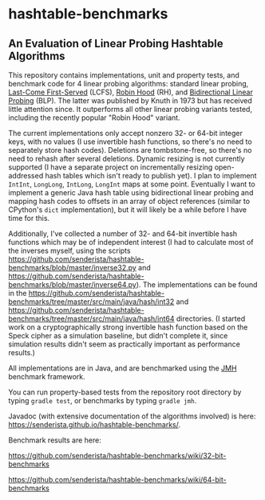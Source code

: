 # hashtable-benchmarks

## An Evaluation of Linear Probing Hashtable Algorithms
This repository contains implementations, unit and property tests, and benchmark code for 4 linear probing algorithms: standard linear probing, <a href="https://doi.org/10.1016/0196-6774(89)90014-X">Last-Come First-Served</a> (LCFS), <a href="https://doi.org/10.1109/SFCS.1985.48">Robin Hood</a> (RH), and <a href="https://doi.org/10.1093/comjnl/17.2.135">Bidirectional Linear Probing</a> (BLP). The latter was published by Knuth in 1973 but has received little attention since. It outperforms all other linear probing variants tested, including the recently popular "Robin Hood" variant.

The current implementations only accept nonzero 32- or 64-bit integer keys, with no values (I use invertible hash functions, so there's no need to separately store hash codes). Deletions are tombstone-free, so there's no need to rehash after several deletions. Dynamic resizing is not currently supported (I have a separate project on incrementally resizing open-addressed hash tables which isn't ready to publish yet). I plan to implement `IntInt`, `LongLong`, `IntLong`, `LongInt` maps at some point. Eventually I want to implement a generic Java hash table using bidirectional linear probing and mapping hash codes to offsets in an array of object references (similar to CPython's `dict` implementation), but it will likely be a while before I have time for this.

Additionally, I've collected a number of 32- and 64-bit invertible hash functions which may be of independent interest (I had to calculate most of the inverses myself, using the scripts https://github.com/senderista/hashtable-benchmarks/blob/master/inverse32.py and https://github.com/senderista/hashtable-benchmarks/blob/master/inverse64.py). The implementations can be found in the https://github.com/senderista/hashtable-benchmarks/tree/master/src/main/java/hash/int32 and https://github.com/senderista/hashtable-benchmarks/tree/master/src/main/java/hash/int64 directories. (I started work on a cryptographically strong invertible hash function based on the Speck cipher as a simulation baseline, but didn't complete it, since simulation results didn't seem as practically important as performance results.)

All implementations are in Java, and are benchmarked using the <a href="http://openjdk.java.net/projects/code-tools/jmh/">JMH</a> benchmark framework.

You can run property-based tests from the repository root directory by typing `gradle test`, or benchmarks by typing `gradle jmh`.

Javadoc (with extensive documentation of the algorithms involved) is here:
https://senderista.github.io/hashtable-benchmarks/.

Benchmark results are here:

https://github.com/senderista/hashtable-benchmarks/wiki/32-bit-benchmarks

https://github.com/senderista/hashtable-benchmarks/wiki/64-bit-benchmarks
